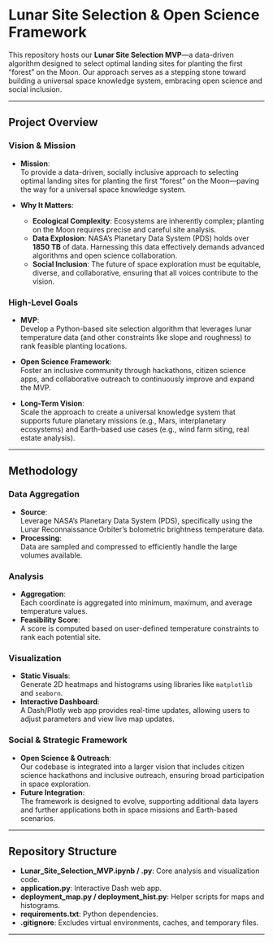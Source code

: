 # Lunar Site Selection & Open Science Framework

This repository hosts our **Lunar Site Selection MVP**—a data-driven algorithm designed to select optimal landing sites for planting the first “forest” on the Moon. Our approach serves as a stepping stone toward building a universal space knowledge system, embracing open science and social inclusion.

---

## Project Overview

### Vision & Mission

- **Mission**:  
  To provide a data-driven, socially inclusive approach to selecting optimal landing sites for planting the first “forest” on the Moon—paving the way for a universal space knowledge system.

- **Why It Matters**:  
  - **Ecological Complexity**: Ecosystems are inherently complex; planting on the Moon requires precise and careful site analysis.  
  - **Data Explosion**: NASA’s Planetary Data System (PDS) holds over **1850 TB** of data. Harnessing this data effectively demands advanced algorithms and open science collaboration.  
  - **Social Inclusion**: The future of space exploration must be equitable, diverse, and collaborative, ensuring that all voices contribute to the vision.

### High-Level Goals

- **MVP**:  
  Develop a Python-based site selection algorithm that leverages lunar temperature data (and other constraints like slope and roughness) to rank feasible planting locations.

- **Open Science Framework**:  
  Foster an inclusive community through hackathons, citizen science apps, and collaborative outreach to continuously improve and expand the MVP.

- **Long-Term Vision**:  
  Scale the approach to create a universal knowledge system that supports future planetary missions (e.g., Mars, interplanetary ecosystems) and Earth-based use cases (e.g., wind farm siting, real estate analysis).

---

## Methodology

### Data Aggregation

- **Source**:  
  Leverage NASA’s Planetary Data System (PDS), specifically using the Lunar Reconnaissance Orbiter’s bolometric brightness temperature data.
- **Processing**:  
  Data are sampled and compressed to efficiently handle the large volumes available.

### Analysis

- **Aggregation**:  
  Each coordinate is aggregated into minimum, maximum, and average temperature values.
- **Feasibility Score**:  
  A score is computed based on user-defined temperature constraints to rank each potential site.

### Visualization

- **Static Visuals**:  
  Generate 2D heatmaps and histograms using libraries like `matplotlib` and `seaborn`.
- **Interactive Dashboard**:  
  A Dash/Plotly web app provides real-time updates, allowing users to adjust parameters and view live map updates.

### Social & Strategic Framework

- **Open Science & Outreach**:  
  Our codebase is integrated into a larger vision that includes citizen science hackathons and inclusive outreach, ensuring broad participation in space exploration.
- **Future Integration**:  
  The framework is designed to evolve, supporting additional data layers and further applications both in space missions and Earth-based scenarios.

---

## Repository Structure

- **Lunar_Site_Selection_MVP.ipynb / .py**: Core analysis and visualization code.
- **application.py**: Interactive Dash web app.
- **deployment_map.py / deployment_hist.py**: Helper scripts for maps and histograms.
- **requirements.txt**: Python dependencies.
- **.gitignore**: Excludes virtual environments, caches, and temporary files.

---
